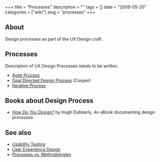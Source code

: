 +++
title = "Processes"
description = ""
tags = []
date = "2009-05-20"
categories = ["wiki"]
slug = "processes"
+++




<h2 id="toc0">About</h2>
<p>Design processes as part of the UX Design craft.</p>


<h2 id="toc1">Processes</h2>
<p>Description of UX Design Processes needs to be written.</p>

<ul>
    <li> <a href="/wiki/agile-process/">Agile Process</a></li>
    <li> <a href="/wiki/goal-directed-design-process/">Goal Directed Design Process</a> (Cooper)</li>
    <li> <a href="/wiki/iterative-process/">Iterative Process</a></li>
</ul>


<h2 id="toc2">Books about Design Process</h2>
<ul>
    <li> <em><a href="http://www.dubberly.com/articles/how-do-you-design.html">How Do You Design?</a></em>  by Hugh Dubberly. An eBook documenting design processes.</li>
</ul>


<h2 id="toc3">See also</h2>
<ul>
    <li> <a href="/wiki/usability-testing/">Usability Testing</a></li>
    <li> <a href="/wiki/user-experience-design/">User Experience Design</a></li>
    <li> <a href="http://dotnet.org.za/hannes/archive/2007/01/17/process-vs-methodology.aspx">Processes vs. Methodologies</a></li>
</ul>
